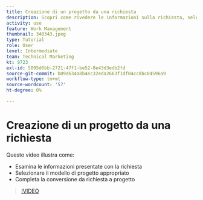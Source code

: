 ```yaml
---
title: Creazione di un progetto da una richiesta
description: Scopri come rivedere le informazioni sulla richiesta, selezionare il modello di progetto corretto e convertire la richiesta in un progetto.
activity: use
feature: Work Management
thumbnail: 340343.jpeg
type: Tutorial
role: User
level: Intermediate
team: Technical Marketing
kt: 9723
exl-id: 5095d6bb-2721-47f1-be52-8e43d3edb2fd
source-git-commit: b09d634a8b4ec32eda2663f1df04cc8bc04596a9
workflow-type: tm+mt
source-wordcount: '57'
ht-degree: 0%

---
```


# Creazione di un progetto da una richiesta

Questo video illustra come:

* Esamina le informazioni presentate con la richiesta
* Selezionare il modello di progetto appropriato
* Completa la conversione da richiesta a progetto

>[!VIDEO](https://video.tv.adobe.com/v/340343/?quality=12)
